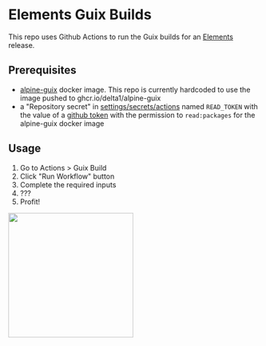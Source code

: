 # Elements Guix Builds 

This repo uses Github Actions to run the Guix builds for an [Elements](/ElementsProject/elements) release. 

## Prerequisites 

- [alpine-guix](https://github.com/fanquake/core-review/blob/master/guix/README.md#create-the-alpine-guix-image) docker image. This repo is currently hardcoded to use the image pushed to ghcr.io/delta1/alpine-guix
- a "Repository secret" in [settings/secrets/actions](settings/secrets/actions) named `READ_TOKEN` with the value of a [github token](/settings/tokens) with the permission to `read:packages` for the alpine-guix docker image 

## Usage 

1. Go to Actions > Guix Build
2. Click "Run Workflow" button
3. Complete the required inputs
4. ???
5. Profit! 

<img src="https://github.com/delta1/elements-guix-build/assets/351403/26bef92d-3991-4f5c-b5bf-9e47fb7f61d8" style="height:250px">
